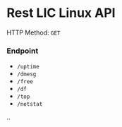 # Rest LIC Linux API
HTTP Method: `GET`

### Endpoint
- `/uptime`
- `/dmesg`
- `/free`
- `/df`
- `/top`
- `/netstat`

..